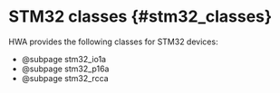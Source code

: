 
STM32 classes {#stm32_classes}
=============

HWA provides the following classes for STM32 devices:

* @subpage stm32_io1a
* @subpage stm32_p16a
* @subpage stm32_rcca
